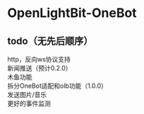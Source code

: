 # OpenLightBit-OneBot
## todo（无先后顺序）
http，反向ws协议支持<br />
新闻推送（预计0.2.0）<br />
木鱼功能<br />
拆分OneBot适配和olb功能（1.0.0）<br />
发送图片/音乐<br />
更好的事件监测
